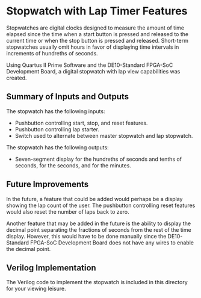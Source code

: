 # Stopwatch with Lap Timer Features

Stopwatches are digital clocks designed to measure the amount of time elapsed since the time when a start button is pressed and released to the current time or when the stop button is pressed and released. Short-term stopwatches usually omit hours in favor of displaying time intervals in increments of hundreths of seconds.

Using Quartus II Prime Software and the DE10-Standard FPGA-SoC Development Board, a digital stopwatch with lap view capabilities was created.

## Summary of Inputs and Outputs

The stopwatch has the following inputs:
* Pushbutton controlling start, stop, and reset features.
* Pushbutton controlling lap starter.
* Switch used to alternate between master stopwatch and lap stopwatch.

The stopwatch has the following outputs:
* Seven-segment display for the hundreths of seconds and tenths of seconds, for the seconds, and for the minutes.

## Future Improvements

In the future, a feature that could be added would perhaps be a display showing the lap count of the user. The pushbutton controlling reset features would also reset the number of laps back to zero.

Another feature that may be added in the future is the ability to display the decimal point separating the fractions of seconds from the rest of the time display. However, this would have to be done manually since the DE10-Standard FPGA-SoC Development Board does not have any wires to enable the decimal point.

## Verilog Implementation

The Verilog code to implement the stopwatch is included in this directory for your viewing leisure.
